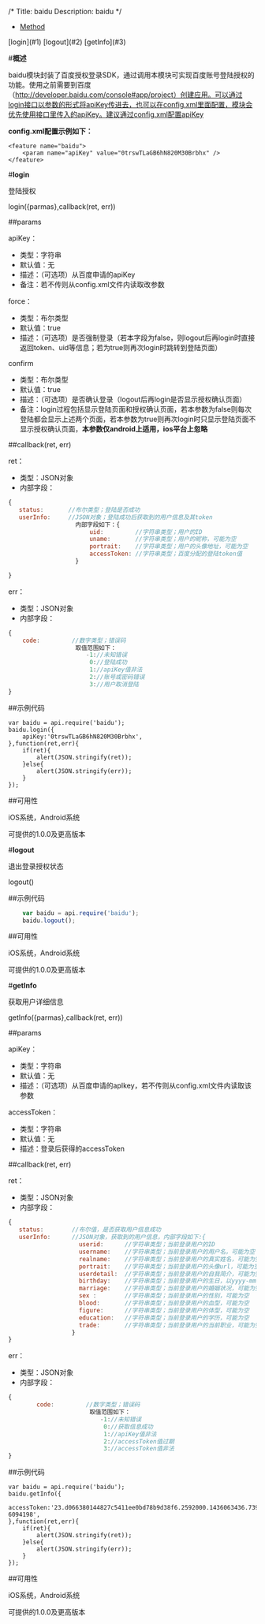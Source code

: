 /*
Title: baidu
Description: baidu
*/
<ul id="tab" class="clearfix">
	<li class="active"><a href="#method-content">Method</a></li>
</ul>
<div id="method-content">
<div class="outline">
[login](#1)
[logout](#2)
[getInfo](#3)
</div>

#**概述**

baidu模块封装了百度授权登录SDK，通过调用本模块可实现百度账号登陆授权的功能。使用之前需要到百度（http://developer.baidu.com/console#app/project）创建应用。可以通过login接口以参数的形式将apiKey传进去，也可以在config.xml里面配置，模块会优先使用接口里传入的apiKey。建议通过config.xml配置apiKey

**config.xml配置示例如下：**

    <feature name="baidu">
        <param name="apiKey" value="0trswTLaGB6hN820M30Brbhx" />
    </feature>

#**login**<div id="1"></div>

登陆授权

login({parmas},callback(ret, err))

##params

apiKey：

- 类型：字符串
- 默认值：无
- 描述：（可选项）从百度申请的apiKey
- 备注：若不传则从config.xml文件内读取改参数

force：

- 类型：布尔类型
- 默认值：true
- 描述：（可选项）是否强制登录（若本字段为false，则logout后再login时直接返回token、uid等信息；若为true则再次login时跳转到登陆页面）

confirm

- 类型：布尔类型
- 默认值：true
- 描述：（可选项）是否确认登录（logout后再login是否显示授权确认页面）
- 备注：login过程包括显示登陆页面和授权确认页面，若本参数为false则每次登陆都会显示上述两个页面，若本参数为true则再次login时只显示登陆页面不显示授权确认页面，**本参数仅android上适用，ios平台上忽略**

##callback(ret, err)

ret：

- 类型：JSON对象
- 内部字段：

```js
{
   status:       //布尔类型；登陆是否成功
   userInfo:     //JSON对象；登陆成功后获取到的用户信息及其token
                   内部字段如下：{
                       uid:         //字符串类型；用户的ID
                       uname:       //字符串类型；用户的昵称，可能为空
                       portrait:    //字符串类型；用户的头像地址，可能为空
                       accessToken: //字符串类型；百度分配的登陆token值
                   }

}
```

err：

- 类型：JSON对象
- 内部字段：

```js
{
	code:         //数字类型；错误码
	               取值范围如下：
	                  -1://未知错误
	                   0://登陆成功
	                   1://apiKey值非法
	                   2://账号或密码错误
	                   3://用户取消登陆
}
```

##示例代码

    var baidu = api.require('baidu');
    baidu.login({
        apiKey:'0trswTLaGB6hN820M30Brbhx',
    },function(ret,err){
        if(ret){
            alert(JSON.stringify(ret));
        }else{
            alert(JSON.stringify(err));
        }
    });

##可用性

iOS系统，Android系统

可提供的1.0.0及更高版本



#**logout**<div id="2"></div>

退出登录授权状态

logout()

##示例代码

```js
    var baidu = api.require('baidu');
    baidu.logout();
```

##可用性

iOS系统，Android系统

可提供的1.0.0及更高版本


#**getInfo**<div id="3"></div>

获取用户详细信息

getInfo({parmas},callback(ret, err))

##params

apiKey：

- 类型：字符串
- 默认值：无
- 描述：（可选项）从百度申请的apIkey，若不传则从config.xml文件内读取该参数

accessToken：

- 类型：字符串
- 默认值：无
- 描述：登录后获得的accessToken


##callback(ret, err)

ret：

- 类型：JSON对象
- 内部字段：

```js
{
   status:        //布尔值，是否获取用户信息成功
   userInfo:      //JSON对象，获取到的用户信息，内部字段如下:{
                    userid:      //字符串类型；当前登录用户的ID
                    username:    //字符串类型；当前登录用户的用户名，可能为空
                    realname:    //字符串类型；当前登录用户的真实姓名，可能为空
                    portrait:    //字符串类型；当前登录用户的头像url，可能为空
                    userdetail:  //字符串类型；当前登录用户的自我简介，可能为空
                    birthday:    //字符串类型；当前登录用户的生日，以yyyy-mm-dd格式显示，可能为空
                    marriage:    //字符串类型；当前登录用户的婚姻状况，可能为空
                    sex	:        //字符串类型；当前登录用户的性别，可能为空
                    blood:       //字符串类型；当前登录用户的血型，可能为空
                    figure:      //字符串类型；当前登录用户的体型，可能为空
                    education:   //字符串类型；当前登录用户的学历，可能为空
                    trade:       //字符串类型；当前登录用户的当前职业，可能为空
                  }
}
```

err：

- 类型：JSON对象
- 内部字段：

```js
{
		code:         //数字类型；错误码
	                   取值范围如下：
		                  -1://未知错误
		                   0://获取信息成功
		                   1://apiKey值非法
		                   2://accessToken值过期
		                   3://accessToken值非法
}
```

##示例代码

    var baidu = api.require('baidu');
    baidu.getInfo({
      accessToken:'23.d066380144827c5411ee0bd78b9d38f6.2592000.1436063436.739729233-6094198',
    },function(ret,err){
        if(ret){
            alert(JSON.stringify(ret));
        }else{
            alert(JSON.stringify(err));
        }
    });

##可用性

iOS系统，Android系统

可提供的1.0.0及更高版本
